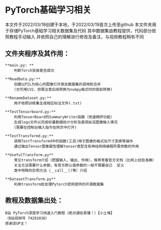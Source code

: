 # PyTorch基础学习相关
本文件于2022/03/18创建于本地，于2022/03/19首次上传至github
本文件夹用于存储PyTorch基础学习相关数据集及代码
其中数据集由教程提供，代码部分依照教程手动输入
并依照自己的理解进行修改及备注，与视频教程稍有不同

## 文件夹程序及其作用：
    **main.py: **
        判断Torch安装是否成功

    **ReadData.py:**
        创建以PIL为核心的图像打开类及数据集的调用和合并
        (也可用CV2，但需注意后续转换为numpy格式时的提前转换)

    **RenameDataset.py:**
        用于依照训练集生成相应标注文件(.txt)

    **TestTensorboard.py:**
        利用TenserBoard的SummaryWriter函数（快速拥挤功能）
        生成logs文件以完成标量数据统计分析及直观纵览图像输入情况
        (需要在控制台输入指令在网页中打开)

    **TestTransformd.py:**
        调用TestTransformd中的函数(工具)用于图像的格式及尺寸变换等操作
        通过输出Tensor图像属性理解tensor类型含有神经网络编程所需参数的作用

    **UsefulTransform.py**
        常见transform介绍（把握输入、输出、作用），推荐常看官方文档（比网上经验准确）
        关注方法需要什么参数，有官方默认值参数的一般不需要自己  定义
        类中特殊的实例方法（__call__()等）介绍
    
    **DatasetTransform.py**
        利用transform批处理Pytorch官网提供的开源数据集


## 教程及数据集出处：
    B站 PyTorch深度学习快速入门教程（绝对通俗易懂！）【小土堆】
    （B站视频号 74281036）
    感谢该UP主！
